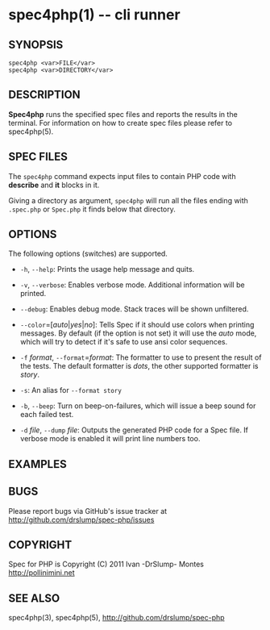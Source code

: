 spec4php(1) -- cli runner
=========================

## SYNOPSIS

    spec4php <var>FILE</var>
    spec4php <var>DIRECTORY</var>


## DESCRIPTION

**Spec4php** runs the specified spec files and reports the results
in the terminal. For information on how to create spec files please
refer to spec4php(5).


## SPEC FILES

The `spec4php` command expects input files to contain PHP code with
**describe** and **it** blocks in it.

Giving a directory as argument, `spec4php` will run all the files ending
with `.spec.php` or `Spec.php` it finds below that directory.


## OPTIONS ##

The following options (switches) are supported.

  * `-h`, `--help`:
    Prints the usage help message and quits.

  * `-v`, `--verbose`:
    Enables verbose mode. Additional information will be printed.

  * `--debug`:
    Enables debug mode. Stack traces will be shown unfiltered.

  * `--color`=[_auto_|_yes_|_no_]:
    Tells Spec if it should use colors when printing messages. By default
    (if the option is not set) it will use the _auto_ mode, which will try
    to detect if it's safe to use ansi color sequences.

  * `-f` _format_, `--format`=_format_:
    The formatter to use to present the result of the tests. The default
    formatter is <var>dots</var>, the other supported formatter is <var>story</var>.

  * `-s`:
    An alias for `--format story`

  * `-b`, `--beep`:
    Turn on beep-on-failures, which will issue a beep sound for each failed
    test.

  * `-d` <var>file</var>, `--dump` <var>file</var>:
    Outputs the generated PHP code for a Spec file. If verbose mode is enabled
    it will print line numbers too.


## EXAMPLES ##


## BUGS ##

Please report bugs via GitHub's issue tracker at http://github.com/drslump/spec-php/issues


## COPYRIGHT ##

Spec for PHP is Copyright (C) 2011 Ivan -DrSlump- Montes <http://pollinimini.net>


## SEE ALSO

spec4php(3), spec4php(5),
<http://github.com/drslump/spec-php>


[SYNOPSIS]: #SYNOPSIS "SYNOPSIS"
[DESCRIPTION]: #DESCRIPTION "DESCRIPTION"
[SPEC FILES]: #SPEC-FILES "SPEC FILES"
[OPTIONS]: #OPTIONS "OPTIONS"
[EXAMPLES]: #EXAMPLES "EXAMPLES"
[BUGS]: #BUGS "BUGS"
[COPYRIGHT]: #COPYRIGHT "COPYRIGHT"
[SEE ALSO]: #SEE-ALSO "SEE ALSO"


[spec4php(1)]: spec4php.1.html
[spec4php(3)]: spec4php.3.html
[spec4php(5)]: spec4php.5.html
[ronn]: http://rtomayko.github.com/ronn
[phpunit]: http://phpunit.de
